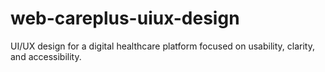 # web-careplus-uiux-design
UI/UX design for a digital healthcare platform focused on usability, clarity, and accessibility.

